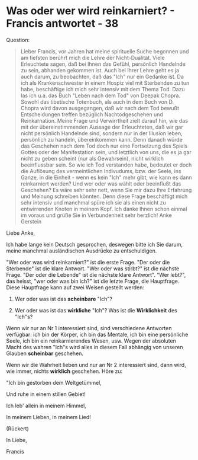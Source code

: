 # Was oder wer wird reinkarniert? - Francis antwortet - 38

Question:

>Lieber Francis, vor Jahren hat meine spirituelle Suche begonnen und am tiefsten berührt mich die Lehre der Nicht-Dualität. Viele Erleuchtete sagen, daß bei Ihnen das Gefühl, persönlich Handelnde zu sein, abhanden gekommen ist. Auch bei Ihrer Lehre geht es ja auch darum, zu beobachten, daß das "Ich" nur ein Gedanke ist. Da ich als Krankenschwester in einem Hospiz viel mit Sterbenden zu tun habe, beschäftige ich mich sehr intensiv mit dem Thema Tod. Dazu las ich u.a. das Buch "Leben nach dem Tod" von Deepak Chopra. Sowohl das tibetische Totenbuch, als auch in dem Buch von D. Chopra wird davon ausgegangen, daß wir nach dem Tod bewußt Entscheidungen treffen bezüglich Nachtodgeschehen und Reinkarnation. Meine Frage und Verwirrtheit zielt darauf hin, wie das mit der übereinstimmenden Aussage der Erleuchteten, daß wir gar nicht persönlich Handelnde sind, sondern nur in der Illusion leben, persönlich zu handeln, übereinkommen kann. Denn danach würde das Geschehen nach dem Tod doch nur eine Fortsetzung des Spiels Gottes oder der Manifestation sein, und letztlich von uns, die es ja gar nicht zu geben scheint (nur als Gewahrsein), nicht wirklich beeinflussbar sein. So wie ich Tod verstanden habe, bedeutet er doch die Auflösung des vermeintlichen Indivudums, bzw. der Seele, ins Ganze, in die Einheit - wenn es kein "Ich" mehr gibt, wie kann es dann reinkarniert werden? Und wer oder was wählt oder beeinflußt das Geschehen? Es wäre sehr sehr nett, wenn Sie mir dazu Ihre Erfahrung und Meinung schreiben könnten. Denn diese Frage beschäftigt mich sehr intensiv und manchmal spüre ich sie als einen nicht zu entwirrenden Knoten in meinem Kopf. Ich danke Ihnen schon einmal im voraus und grüße Sie in Verbundenheit sehr herzlich! Anke Gerstein

Liebe Anke,

Ich habe lange kein Deutsch gesprochen, deswegen bitte ich Sie darum, meine manchmal ausländischen Ausdrücke zu entschuldigen.

"Wer oder was wird reinkarniert?" ist die erste Frage. "Der oder die Sterbende" ist die klare Antwort. "Wer oder was stirbt?" ist die nächste Frage. "Der oder die Lebende" ist die nächste klare Antwort". "Wer lebt?", das heisst, "wer oder was bin ich?" ist die letzte Frage, die Hauptfrage. Diese Hauptfrage kann auf zwei Weisen gestellt werden:

1. Wer oder was ist das **scheinbare** "Ich"?

2. Wer oder was ist das **wirkliche** "Ich"? Was ist die **Wirklichkeit** des "Ich"s?

Wenn wir nur an Nr 1 interessiert sind, sind verschiedene Antworten verfügbar: ich bin der Körper, ich bin das Mentale, ich bin eine persönliche Seele, ich bin ein reinkarnierendes Wesen, usw. Wegen der absoluten Macht des wahren "Ich"s wird alles in diesem Fall abhängig von unseren Glauben **scheinbar** geschehen.

Wenn wir die Wahrheit lieben und nur an Nr 2 interessiert sind, dann wird, wie immer, nichts **wirklich** geschehen. Höre zu:

"Ich bin gestorben dem Weltgetümmel,

Und ruhe in einem stillen Gebiet!

Ich leb' allein in meinem Himmel,

In meinem Lieben, in meinem Lied!

(Rückert)

In Liebe,

Francis

